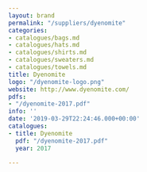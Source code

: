 ```yaml
---
layout: brand
permalink: "/suppliers/dyenomite"
categories:
- catalogues/bags.md
- catalogues/hats.md
- catalogues/shirts.md
- catalogues/sweaters.md
- catalogues/towels.md
title: Dyenomite
logo: "/dyenomite-logo.png"
website: http://www.dyenomite.com/
pdfs:
- "/dyenomite-2017.pdf"
info: ''
date: '2019-03-29T22:24:46.000+00:00'
catalogues:
- title: Dyenomite
  pdf: "/dyenomite-2017.pdf"
  year: 2017

---
```

